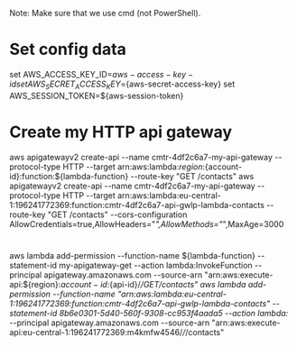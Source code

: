 Note: Make sure that we use cmd (not PowerShell).

# Set config data
set AWS_ACCESS_KEY_ID=${aws-access-key-id}
set AWS_SECRET_ACCESS_KEY=${aws-secret-access-key}
set AWS_SESSION_TOKEN=${aws-session-token}

# Create my HTTP api gateway
aws apigatewayv2 create-api --name cmtr-4df2c6a7-my-api-gateway --protocol-type HTTP --target arn:aws:lambda:${region}:${account-id}:function:${lambda-function} --route-key "GET /contacts"
aws apigatewayv2 create-api --name cmtr-4df2c6a7-my-api-gateway --protocol-type HTTP --target arn:aws:lambda:eu-central-1:196241772369:function:cmtr-4df2c6a7-api-gwlp-lambda-contacts --route-key "GET /contacts" --cors-configuration AllowCredentials=true,AllowHeaders="*",AllowMethods="*",MaxAge=3000

#
aws lambda add-permission --function-name ${lambda-function} --statement-id my-apigateway-get --action lambda:InvokeFunction --principal apigateway.amazonaws.com --source-arn "arn:aws:execute-api:${region}:${account-id}:${api-id}/*/GET/contacts"
aws lambda add-permission --function-name "arn:aws:lambda:eu-central-1:196241772369:function:cmtr-4df2c6a7-api-gwlp-lambda-contacts" --statement-id 8b6e0301-5d40-560f-9308-cc953f4aada5 --action lambda:* --principal apigateway.amazonaws.com --source-arn "arn:aws:execute-api:eu-central-1:196241772369:m4kmfw4546/*/*/contacts"
